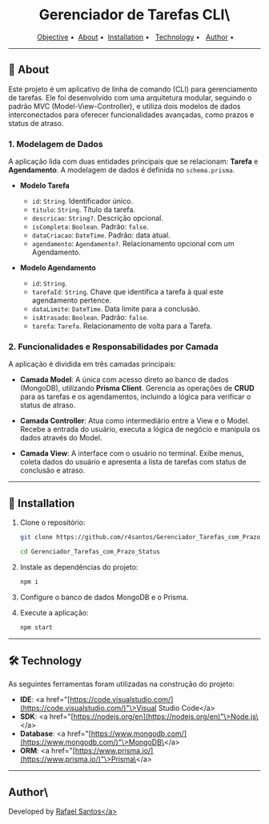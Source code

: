 <h1 align="center">Gerenciador de Tarefas CLI\</h1>

<p align="center">
 <a href="#objective">Objective</a> •
 <a href="#about">About</a> •
 <a href="#installation">Installation</a> • 
 <a href="#technology">Technology</a> • 
 <a href="#author">Author</a> •
</p>

-----

<h2 id="about">📝 About</h2>
Este projeto é um aplicativo de linha de comando (CLI) para gerenciamento de tarefas. Ele foi desenvolvido com uma arquitetura modular, seguindo o padrão MVC (Model-View-Controller), e utiliza dois modelos de dados interconectados para oferecer funcionalidades avançadas, como prazos e status de atraso.

### 1. Modelagem de Dados

A aplicação lida com duas entidades principais que se relacionam: **Tarefa** e **Agendamento**. A modelagem de dados é definida no `schema.prisma`.

  * **Modelo Tarefa**

      * `id`: `String`. Identificador único.
      * `titulo`: `String`. Título da tarefa.
      * `descricao`: `String?`. Descrição opcional.
      * `isCompleta`: `Boolean`. Padrão: `false`.
      * `dataCriacao`: `DateTime`. Padrão: data atual.
      * `agendamento`: `Agendamento?`. Relacionamento opcional com um Agendamento.

  * **Modelo Agendamento**

      * `id`: `String`.
      * `tarefaId`: `String`. Chave que identifica a tarefa à qual este agendamento pertence.
      * `dataLimite`: `DateTime`. Data limite para a conclusão.
      * `isAtrasado`: `Boolean`. Padrão: `false`.
      * `tarefa`: `Tarefa`. Relacionamento de volta para a Tarefa.

### 2\. Funcionalidades e Responsabilidades por Camada

A aplicação é dividida em três camadas principais:

  * **Camada Model**: A única com acesso direto ao banco de dados (MongoDB), utilizando **Prisma Client**. Gerencia as operações de **CRUD** para as tarefas e os agendamentos, incluindo a lógica para verificar o status de atraso.

  * **Camada Controller**: Atua como intermediário entre a View e o Model. Recebe a entrada do usuário, executa a lógica de negócio e manipula os dados através do Model.

  * **Camada View**: A interface com o usuário no terminal. Exibe menus, coleta dados do usuário e apresenta a lista de tarefas com status de conclusão e atraso.

-----

<h2 id="installation">📲 Installation</h2>

1.  Clone o repositório:

    ```bash
    git clone https://github.com/r4santos/Gerenciador_Tarefas_com_Prazo_Status.git
    ```

    ```bash
    cd Gerenciador_Tarefas_com_Prazo_Status
    ```

2.  Instale as dependências do projeto:

    ```bash
    npm i
    ```

3.  Configure o banco de dados MongoDB e o Prisma.

4.  Execute a aplicação:

    ```bash
    npm start
    ```

-----

<h2 id="technology">🛠️ Technology</h2>

As seguintes ferramentas foram utilizadas na construção do projeto:

  * **IDE**: \<a href="[https://code.visualstudio.com/](https://code.visualstudio.com/)"\>Visual Studio Code\</a\>
  * **SDK**: \<a href="[https://nodejs.org/en](https://nodejs.org/en)"\>Node.js\</a\>
  * **Database**: \<a href="[https://www.mongodb.com/](https://www.mongodb.com/)"\>MongoDB\</a\>
  * **ORM**: \<a href="[https://www.prisma.io/](https://www.prisma.io/)"\>Prisma\</a\>

-----

<h2 id="author"> Author\</h2>

Developed by <a href="[https://www.linkedin.com/in/rafael-santos-8a0b44313//](https://www.linkedin.com/in/rafael-santos-8a0b44313//)" target="\_blank">Rafael Santos\</a>